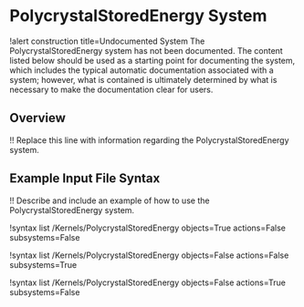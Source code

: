 # PolycrystalStoredEnergy System

!alert construction title=Undocumented System
The PolycrystalStoredEnergy system has not been documented. The content listed below should be used as a starting
point for documenting the system, which includes the typical automatic documentation associated with
a system; however, what is contained is ultimately determined by what is necessary to make the
documentation clear for users.

## Overview

!! Replace this line with information regarding the PolycrystalStoredEnergy system.

## Example Input File Syntax

!! Describe and include an example of how to use the PolycrystalStoredEnergy system.

!syntax list /Kernels/PolycrystalStoredEnergy objects=True actions=False subsystems=False

!syntax list /Kernels/PolycrystalStoredEnergy objects=False actions=False subsystems=True

!syntax list /Kernels/PolycrystalStoredEnergy objects=False actions=True subsystems=False
